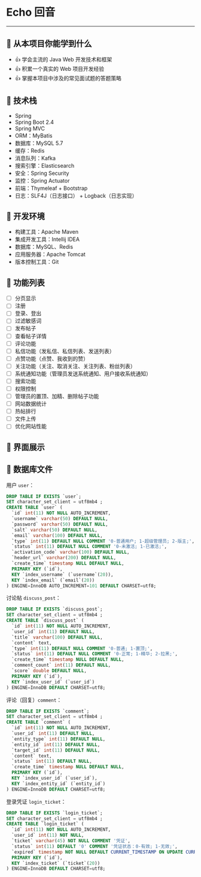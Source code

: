 # Echo 回音

---

## 🥝 从本项目你能学到什么

- 👍 学会主流的 Java Web 开发技术和框架
- 👍 积累一个真实的 Web 项目开发经验
- 👍 掌握本项目中涉及的常见面试题的答题策略

## 🍉 技术栈

- Spring
- Spring Boot 2.4
- Spring MVC
- ORM：MyBatis
- 数据库：MySQL 5.7
- 缓存：Redis
- 消息队列：Kafka
- 搜索引擎：Elasticsearch
- 安全：Spring Security
- 监控：Spring Actuator
- 前端：Thymeleaf + Bootstrap
- 日志：SLF4J（日志接口） + Logback（日志实现）

## 🍋 开发环境

- 构建工具：Apache Maven
- 集成开发工具：Intellij IDEA
- 数据库：MySQL、Redis
- 应用服务器：Apache Tomcat
- 版本控制工具：Git

## 🍏 功能列表

- [ ] 分页显示
- [ ] 注册
- [ ] 登录、登出
- [ ] 过滤敏感词
- [ ] 发布帖子
- [ ] 查看帖子详情
- [ ] 评论功能
- [ ] 私信功能（发私信、私信列表、发送列表）
- [ ] 点赞功能（点赞、我收到的赞）
- [ ] 关注功能（关注、取消关注、关注列表、粉丝列表）
- [ ] 系统通知功能（管理员发送系统通知、用户接收系统通知）
- [ ] 搜索功能
- [ ] 权限控制
- [ ] 管理员的置顶、加精、删除帖子功能
- [ ] 网站数据统计
- [ ] 热帖排行
- [ ] 文件上传
- [ ] 优化网站性能

## 🍑 界面展示

## 🍓 数据库文件

用户 `user`：

```sql
DROP TABLE IF EXISTS `user`;
SET character_set_client = utf8mb4 ;
CREATE TABLE `user` (
  `id` int(11) NOT NULL AUTO_INCREMENT,
  `username` varchar(50) DEFAULT NULL,
  `password` varchar(50) DEFAULT NULL,
  `salt` varchar(50) DEFAULT NULL,
  `email` varchar(100) DEFAULT NULL,
  `type` int(11) DEFAULT NULL COMMENT '0-普通用户; 1-超级管理员; 2-版主;',
  `status` int(11) DEFAULT NULL COMMENT '0-未激活; 1-已激活;',
  `activation_code` varchar(100) DEFAULT NULL,
  `header_url` varchar(200) DEFAULT NULL,
  `create_time` timestamp NULL DEFAULT NULL,
  PRIMARY KEY (`id`),
  KEY `index_username` (`username`(20)),
  KEY `index_email` (`email`(20))
) ENGINE=InnoDB AUTO_INCREMENT=101 DEFAULT CHARSET=utf8;
```

讨论帖 `discuss_post`：

```sql
DROP TABLE IF EXISTS `discuss_post`;
SET character_set_client = utf8mb4 ;
CREATE TABLE `discuss_post` (
  `id` int(11) NOT NULL AUTO_INCREMENT,
  `user_id` int(11) DEFAULT NULL,
  `title` varchar(100) DEFAULT NULL,
  `content` text,
  `type` int(11) DEFAULT NULL COMMENT '0-普通; 1-置顶;',
  `status` int(11) DEFAULT NULL COMMENT '0-正常; 1-精华; 2-拉黑;',
  `create_time` timestamp NULL DEFAULT NULL,
  `comment_count` int(11) DEFAULT NULL,
  `score` double DEFAULT NULL,
  PRIMARY KEY (`id`),
  KEY `index_user_id` (`user_id`)
) ENGINE=InnoDB DEFAULT CHARSET=utf8;
```

评论（回复）`comment`：

```sql
DROP TABLE IF EXISTS `comment`;
SET character_set_client = utf8mb4 ;
CREATE TABLE `comment` (
  `id` int(11) NOT NULL AUTO_INCREMENT,
  `user_id` int(11) DEFAULT NULL,
  `entity_type` int(11) DEFAULT NULL,
  `entity_id` int(11) DEFAULT NULL,
  `target_id` int(11) DEFAULT NULL,
  `content` text,
  `status` int(11) DEFAULT NULL,
  `create_time` timestamp NULL DEFAULT NULL,
  PRIMARY KEY (`id`),
  KEY `index_user_id` (`user_id`),
  KEY `index_entity_id` (`entity_id`)
) ENGINE=InnoDB DEFAULT CHARSET=utf8;
```

登录凭证 `login_ticket`：

```sql
DROP TABLE IF EXISTS `login_ticket`;
SET character_set_client = utf8mb4 ;
CREATE TABLE `login_ticket` (
  `id` int(11) NOT NULL AUTO_INCREMENT,
  `user_id` int(11) NOT NULL,
  `ticket` varchar(45) NOT NULL COMMENT '凭证',
  `status` int(11) DEFAULT '0' COMMENT '凭证状态：0-有效; 1-无效;',
  `expired` timestamp NOT NULL DEFAULT CURRENT_TIMESTAMP ON UPDATE CURRENT_TIMESTAMP COMMENT '凭证到期时间',
  PRIMARY KEY (`id`),
  KEY `index_ticket` (`ticket`(20))
) ENGINE=InnoDB DEFAULT CHARSET=utf8;
```

